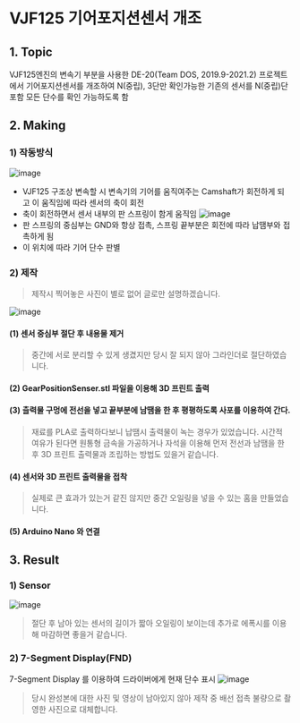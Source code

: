# VJF125 기어포지션센서 개조
## 1. Topic
VJF125엔진의 변속기 부분을 사용한 DE-20(Team DOS, 2019.9-2021.2) 프로젝트에서 기어포지션센서를 개조하여 N(중립), 3단만 확인가능한 기존의 센서를 N(중립)단 포함 모든 단수를 확인 가능하도록 함
## 2. Making
### 1) 작동방식
![image](https://user-images.githubusercontent.com/79623246/215315139-a93ebd0b-535b-4688-9e20-0f8c5477d39d.png)
- VJF125 구조상 변속할 시 변속기의 기어를 움직여주는 Camshaft가 회전하게 되고 이 움직임에 따라 센서의 축이 회전
- 축이 회전하면서 센서 내부의 판 스프링이 함게 움직임
![image](https://user-images.githubusercontent.com/79623246/215318286-46d202b9-f3cd-4956-b925-525cd8ab8c44.png)
- 판 스프링의 중심부는 GND와 항상 접촉, 스프링 끝부분은 회전에 따라 납땜부와 접촉하게 됨
- 이 위치에 따라 기어 단수 판별
### 2) 제작
> 제작시 찍어놓은 사진이 별로 없어 글로만 설명하겠습니다.

![image](https://user-images.githubusercontent.com/79623246/215318505-500986b5-20af-42bf-b155-01ee5b14d1e3.png)
#### (1) 센서 중심부 절단 후 내용물 제거
> 중간에 서로 분리할 수 있게 생겼지만 당시 잘 되지 않아 그라인더로 절단하였습니다.
#### (2) GearPositionSenser.stl 파일을 이용해 3D 프린트 출력
#### (3) 츨력물 구멍에 전선을 넣고 끝부분에 남땜을 한 후 평평하도록 사포를 이용하여 간다.
> 재료를 PLA로 출력하다보니 납땜시 출력물이 녹는 경우가 있었습니다. 시간적 여유가 된다면 원통형 금속을 가공하거나 자석을 이용해 먼저 전선과 남땜을 한 후 3D 프린트 출력물과 조립하는 방법도 있을거 같습니다.
#### (4) 센서와 3D 프린트 출력물을 접착
> 실제로 큰 효과가 있는거 같진 않지만 중간 오일링을 넣을 수 있는 홈을 만들었습니다.
#### (5) Arduino Nano 와 연결

## 3. Result
### 1) Sensor
![image](https://user-images.githubusercontent.com/79623246/215318865-c01301f4-55c2-43d6-af86-00c829ae999d.png)
> 절단 후 남아 있는 센서의 길이가 짧아 오일링이 보이는데 추가로 에폭시를 이용해 마감하면 좋을거 같습니다.
### 2) 7-Segment Display(FND)
7-Segment Display 를 이용하여 드라이버에게 현재 단수 표시
![image](https://user-images.githubusercontent.com/79623246/215318966-5d1f3baa-6ce8-4324-a893-69860fcf73d3.png)
> 당시 완성본에 대한 사진 및 영상이 남아있지 않아 제작 중 배선 접촉 불량으로 촬영한 사진으로 대체합니다.
